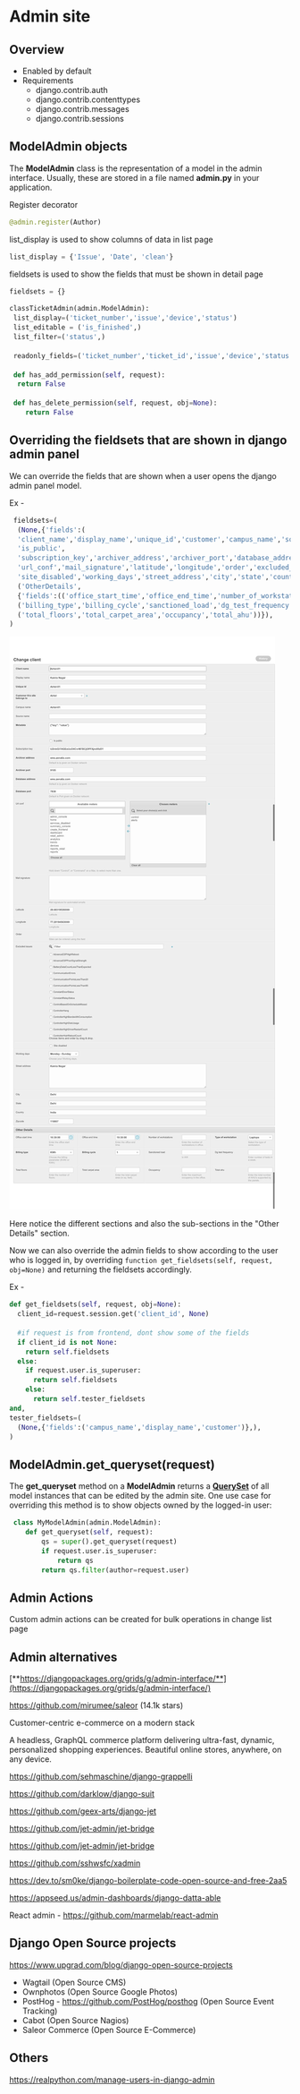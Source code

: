 # Admin site

## Overview

- Enabled by default
- Requirements
  - django.contrib.auth
  - django.contrib.contenttypes
  - django.contrib.messages
  - django.contrib.sessions

## ModelAdmin objects

The **ModelAdmin** class is the representation of a model in the admin interface. Usually, these are stored in a file named **admin.py** in your application.

Register decorator

```python
@admin.register(Author)
```

list_display is used to show columns of data in list page

```python
list_display = {'Issue', 'Date', 'clean'}
```

fieldsets is used to show the fields that must be shown in detail page

```python
fieldsets = {}
```

```python
classTicketAdmin(admin.ModelAdmin):
 list_display=('ticket_number','issue','device','status')
 list_editable = ('is_finished',)
 list_filter=('status',)

 readonly_fields=('ticket_number','ticket_id','issue','device','status')

 def has_add_permission(self, request):
  return False

 def has_delete_permission(self, request, obj=None):
    return False
```

## Overriding the fieldsets that are shown in django admin panel

We can override the fields that are shown when a user opens the django admin panel model.

Ex -

```python
 fieldsets=(
  (None,{'fields':(
  'client_name','display_name','unique_id','customer','campus_name','source_name','metadata',
  'is_public',
  'subscription_key','archiver_address','archiver_port','database_address','database_port',
  'url_conf','mail_signature','latitude','longitude','order','excluded_issues',
  'site_disabled','working_days','street_address','city','state','country','zipcode')},),
  ('OtherDetails',
  {'fields':(('office_start_time','office_end_time','number_of_workstations','type_of_workstation'),
  ('billing_type','billing_cycle','sanctioned_load','dg_test_frequency'),
  ('total_floors','total_carpet_area','occupancy','total_ahu'))}),
)
```

![image](../../media/Admin-site-image1.jpg)

Here notice the different sections and also the sub-sections in the "Other Details" section.

Now we can also override the admin fields to show according to the user who is logged in, by overriding `function get_fieldsets(self, request, obj=None)` and returning the fieldsets accordingly.

Ex -

```python
def get_fieldsets(self, request, obj=None):
  client_id=request.session.get('client_id', None)

  #if request is from frontend, dont show some of the fields
  if client_id is not None:
    return self.fieldsets
  else:
    if request.user.is_superuser:
      return self.fieldsets
    else:
      return self.tester_fieldsets
and,
tester_fieldsets=(
  (None,{'fields':('campus_name','display_name','customer')},),
)
```

## ModelAdmin.get_queryset(request)

The **get_queryset** method on a **ModelAdmin** returns a [**QuerySet**](https://docs.djangoproject.com/en/2.1/ref/models/querysets/#django.db.models.query.QuerySet) of all model instances that can be edited by the admin site. One use case for overriding this method is to show objects owned by the logged-in user:

```python
 class MyModelAdmin(admin.ModelAdmin):
    def get_queryset(self, request):
        qs = super().get_queryset(request)
        if request.user.is_superuser:
            return qs
        return qs.filter(author=request.user)

```

## Admin Actions

Custom admin actions can be created for bulk operations in change list page

## Admin alternatives

[**https://djangopackages.org/grids/g/admin-interface/**](https://djangopackages.org/grids/g/admin-interface/)

https://github.com/mirumee/saleor (14.1k stars)

Customer-centric e-commerce on a modern stack

A headless, GraphQL commerce platform delivering ultra-fast, dynamic, personalized shopping experiences. Beautiful online stores, anywhere, on any device.

https://github.com/sehmaschine/django-grappelli

https://github.com/darklow/django-suit

https://github.com/geex-arts/django-jet

https://github.com/jet-admin/jet-bridge

https://github.com/jet-admin/jet-bridge

https://github.com/sshwsfc/xadmin

https://dev.to/sm0ke/django-boilerplate-code-open-source-and-free-2aa5

https://appseed.us/admin-dashboards/django-datta-able

React admin - https://github.com/marmelab/react-admin

## Django Open Source projects

https://www.upgrad.com/blog/django-open-source-projects

- Wagtail (Open Source CMS)
- Ownphotos (Open Source Google Photos)
- PostHog - https://github.com/PostHog/posthog (Open Source Event Tracking)
- Cabot (Open Source Nagios)
- Saleor Commerce (Open Source E-Commerce)

## Others

https://realpython.com/manage-users-in-django-admin
